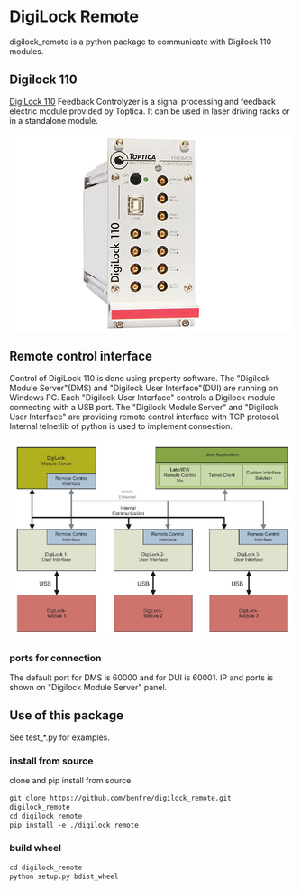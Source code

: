 # DigiLock Remote

digilock_remote is a python package to communicate with Digilock 110 modules.

## Digilock 110
[DigiLock 110](https://www.toptica.com/products/tunable-diode-lasers/laser-locking-electronics/digilock-110-digital-locking/) Feedback Controlyzer is a signal processing and feedback electric module provided by Toptica. It can be used in laser driving racks or in a standalone module. 

![Digilock 110](assets/Toptica_Electronics_DigiLock-03.jpg)

## Remote control interface
Control of DigiLock 110 is done using property software. The "Digilock Module Server"(DMS) and "Digilock User Interface"(DUI) are running on Windows PC. Each "Digilock User Interface" controls a Digilock module connecting with a USB port. The "Digilock Module Server" and "Digilock User Interface" are providing remote control interface with TCP protocol. Internal telnetlib of python is used to implement connection.

![Digilock control](assets/Digilock_Control.jpg)

### ports for connection

The default port for DMS is 60000 and for DUI is 60001. IP and ports is shown on "Digilock Module Server" panel.

## Use of this package

See test_*.py for examples.

### install from source
clone and pip install from source.

```
git clone https://github.com/benfre/digilock_remote.git digilock_remote
cd digilock_remote
pip install -e ./digilock_remote
```

### build wheel
```
cd digilock_remote
python setup.py bdist_wheel
```